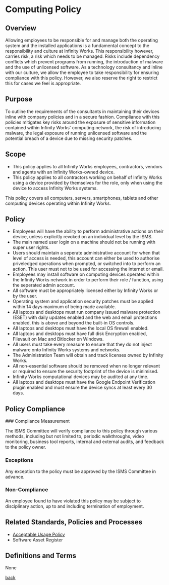 # Computing Policy

## Overview

Allowing employees to be responsible for and manage both the operating system and the installed applications is a fundamental concept to the responsibility and culture at Infinity Works. This responsibility however, carries risk, a risk which needs to be managed. Risks include dependency conflicts which prevent programs from running, the introduction of malware and the use of unlicensed software. As a technology consultancy and inline with our culture, we allow the employee to take responsibility for ensuring compliance with this policy. However, we also reserve the right to restrict this for cases we feel is appropriate.

## Purpose

To outline the requirements of the consultants in maintaining their devices inline with company policies and in a secure fashion. Compliance with this policies mitigates key risks around the exposure of sensitive information contained within Infinity Works' computing network, the risk of introducing malware, the legal exposure of running unlicensed software and the potential breach of a device due to missing security patches.

## Scope

- This policy applies to all Infinity Works employees, contractors, vendors and agents with an Infinity Works-owned device.
- This policy applies to all contractors working on behalf of Infinity Works using a device provided by themselves for the role, only when using the device to access Infinity Works systems.

This policy covers all computers, servers, smartphones, tablets and other computing devices operating within Infinity Works.

## Policy

- Employees will have the ability to perform administrative actions on their device, unless explicitly revoked on an individual level by the ISMS.
- The main named user login on a machine should not be running with super user rights.
- Users should maintain a seperate administrative account for when that level of access is needed, this account can either be used to authorise priveledged operations when prompted, or switched into to perform an action. This user must not to be used for accessing the internet or email.
- Employees may install software on computing devices operated within the Infinity Works network in order to perform their role / function, using the seperated admin account.
- All software must be appropriately licensed either by Infinity Works or by the user.
- Operating system and application security patches must be applied within 14 days maximum of being made available.
- All laptops and desktops must run company issued malware protection (ESET) with daily updates enabled and the web and email protections enabled, this is above and beyond the built-in OS controls.
- All laptops and desktops must have the local OS firewall enabled.
- All laptops and desktops must have full disk Encryption enabled, Filevault on Mac and Bitlocker on Windows.
- All users must take every measure to ensure that they do not inject malware onto Infinity Works systems and networks.
- The Administration Team will obtain and track licenses owned by Infinity Works.
- All non-essential software should be removed when no longer relevant or required to ensure the security footprint of the device is minimised.
- Infinity Works computational devices may be audited at any time.
- All laptops and desktops must have the Google Endpoint Verification plugin enabled and must ensure the device syncs at least every 30 days.

## Policy Compliance

### Compliance Measurement

The ISMS Committee will verify compliance to this policy through various methods, including but not limited to, periodic walkthroughs, video monitoring, business tool reports, internal and external audits, and feedback to the policy owner.

### Exceptions

Any exception to the policy must be approved by the ISMS Committee in advance.

### Non-Compliance

An employee found to have violated this policy may be subject to disciplinary action, up to and including termination of employment.

## Related Standards, Policies and Processes

- [Acceptable Usage Policy](../acceptableusage/readme.md)
- Software Asset Register

## Definitions and Terms

None

[back](../README.md#a-z-policies)
